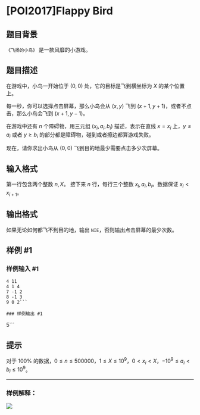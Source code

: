 # [POI2017]Flappy Bird

## 题目背景

`《飞扬的小鸟》` 是一款风靡的小游戏。

## 题目描述

在游戏中，小鸟一开始位于 $(0,0)$ 处，它的目标是飞到横坐标为 $X$ 的某个位置上。

每一秒，你可以选择点击屏幕，那么小鸟会从 $(x,y)$ 飞到 $(x+1,y+1)$，或者不点击，那么小鸟会飞到 $(x+1,y-1)$。

在游戏中还有 $n$ 个障碍物，用三元组 $(x_i,a_i,b_i)$ 描述，表示在直线 $x=x_i$ 上，$y\le a_i$ 或者 $y\ge b_i$ 的部分都是障碍物，碰到或者擦边都算游戏失败。

现在，请你求出小鸟从 $(0,0)$ 飞到目的地最少需要点击多少次屏幕。

## 输入格式

第一行包含两个整数 $n,X$。
接下来 $n$ 行，每行三个整数 $x_i,a_i,b_i$。数据保证 $x_i<x_{i+1}$。

## 输出格式

如果无论如何都飞不到目的地，输出 `NIE`，否则输出点击屏幕的最少次数。

## 样例 #1

### 样例输入 #1
```
4 11
4 1 4
7 -1 2
8 -1 3
9 0 2```

### 样例输出 #1

```
5```

## 提示

对于 $100\%$ 的数据，$0\le n\le 500000$，$1\le X\le10^9$，$0<x_i<X$，$-10^9\le a_i<b_i\le 10^9$。

-------

### 样例解释：
![](https://cdn.luogu.com.cn/upload/image_hosting/9lse80af.png)
